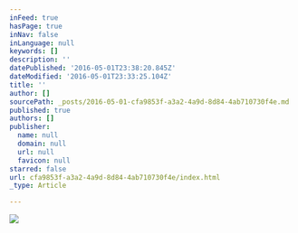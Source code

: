 ```yaml
---
inFeed: true
hasPage: true
inNav: false
inLanguage: null
keywords: []
description: ''
datePublished: '2016-05-01T23:38:20.845Z'
dateModified: '2016-05-01T23:33:25.104Z'
title: ''
author: []
sourcePath: _posts/2016-05-01-cfa9853f-a3a2-4a9d-8d84-4ab710730f4e.md
published: true
authors: []
publisher:
  name: null
  domain: null
  url: null
  favicon: null
starred: false
url: cfa9853f-a3a2-4a9d-8d84-4ab710730f4e/index.html
_type: Article

---
```

![](https://the-grid-user-content.s3-us-west-2.amazonaws.com/048c1b54-bda3-43ef-82da-defac1f87577.jpg)